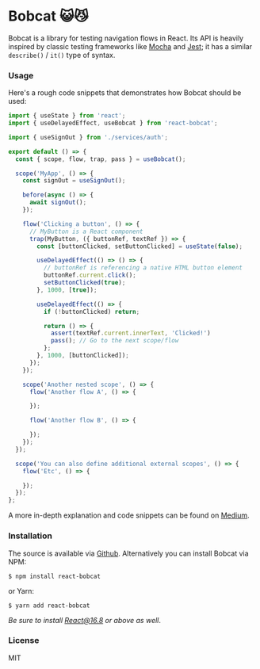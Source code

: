# Bobcat 😺😼

Bobcat is a library for testing navigation flows in React. Its API is heavily inspired by classic testing frameworks like [Mocha](https://mochajs.org/) and [Jest](https://jestjs.io/); it has a similar `describe()` / `it()` type of syntax.

### Usage

Here's a rough code snippets that demonstrates how Bobcat should be used:

```jsx
import { useState } from 'react';
import { useDelayedEffect, useBobcat } from 'react-bobcat';

import { useSignOut } from './services/auth';

export default () => {
  const { scope, flow, trap, pass } = useBobcat();

  scope('MyApp', () => {
    const signOut = useSignOut();

    before(async () => {
      await signOut();
    });

    flow('Clicking a button', () => {
      // MyButton is a React component
      trap(MyButton, ({ buttonRef, textRef }) => {
        const [buttonClicked, setButtonClicked] = useState(false);

        useDelayedEffect(() => () => {
          // buttonRef is referencing a native HTML button element
          buttonRef.current.click();
          setButtonClicked(true);
        }, 1000, [true]);

        useDelayedEffect(() => {
          if (!buttonClicked) return;

          return () => {
            assert(textRef.current.innerText, 'Clicked!')
            pass(); // Go to the next scope/flow
          };
        }, 1000, [buttonClicked]);
      });
    });

    scope('Another nested scope', () => {
      flow('Another flow A', () => {

      });

      flow('Another flow B', () => {

      });
    });
  });

  scope('You can also define additional external scopes', () => {
    flow('Etc', () => {

    });
  });
};
```

A more in-depth explanation and code snippets can be found on [Medium](https://medium.com/@eytanmanor/how-to-run-react-e2e-tests-purely-with-hooks-4bc475f4bb2).

### Installation

The source is available via [Github](github.com/dab0mb/react-bobcat). Alternatively you can install Bobcat via NPM:

    $ npm install react-bobcat

or Yarn:

    $ yarn add react-bobcat

*Be sure to install React@16.8 or above as well*.

### License

MIT
